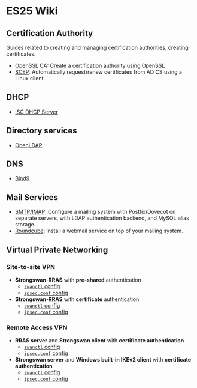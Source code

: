 # ES25 Wiki

## Certification Authority

Guides related to creating and managing certification authorities, creating certificates.

 - [OpenSSL CA](/cert/openssl.md): Create a certification authority using OpenSSL
 - [SCEP](/cert/scep.md): Automatically request/renew certificates from AD CS using a Linux client

## DHCP

- [ISC DHCP Server](/DHCP/isc-dhcp-server.md)

## Directory services

 - [OpenLDAP](/directory-services/openldap.md)

## DNS

- [Bind9](/DNS/Bind9.md)


## Mail Services

 - [SMTP/IMAP](/mail/smtp-imap.md): Configure a mailing system with Postfix/Dovecot on separate servers, with LDAP authentication backend, and MySQL alias storage.
 - [Roundcube](/mail/roundcube.md): Install a webmail service on top of your mailing system.

## Virtual Private Networking

### Site-to-site VPN

 - **Strongswan**-**RRAS** with **pre-shared** authentication
   - [`swanctl` config](/vpn/linux-windows-strongswan-new.md)
   - [`ipsec.conf` config](/vpn/s2s-strongswan-rras-old-psk.md)
 - **Strongswan**-**RRAS** with **certificate** authentication
   - [`swanctl` config](/vpn/linux-windows-strongswan-cert-new.md)
   - [`ipsec.conf` config](/vpn/s2s-strongswan-rras-old-cert.md)

### Remote Access VPN

 - **RRAS server** and **Strongswan client** with **certificate authentication**
   - [`swanctl` config](/vpn/rras-srv-strongswan-ra-client-cert.md)
   - [`ipsec.conf` config](/vpn/rras-strong-cl-cert-legacy.md)
 - **Strongswan server** and **Windows built-in IKEv2 client** with **certificate authentication**
   - [`swanctl` config](/vpn/strongswan-srv-windows-client-cert.md)
   - [`ipsec.conf` config](/vpn/win-clt-strong-srv-cert-legacy.md)

